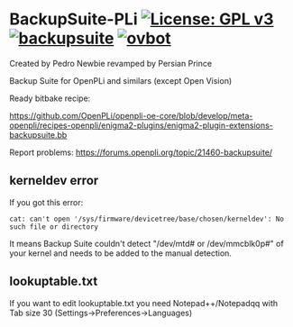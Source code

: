 BackupSuite-PLi [![License: GPL v3](https://img.shields.io/badge/License-GPLv3-blue.svg)](https://www.gnu.org/licenses/gpl-3.0) [![backupsuite](https://github.com/OpenVisionE2/BackupSuite-PLi/actions/workflows/backupsuite.yml/badge.svg)](https://github.com/OpenVisionE2/BackupSuite-PLi/actions/workflows/backupsuite.yml) [![ovbot](https://github.com/OpenVisionE2/BackupSuite-PLi/actions/workflows/ovbot.yml/badge.svg)](https://github.com/OpenVisionE2/BackupSuite-PLi/actions/workflows/ovbot.yml)
===============
Created by Pedro Newbie revamped by Persian Prince

Backup Suite for OpenPLi and similars (except Open Vision)

Ready bitbake recipe:

https://github.com/OpenPLi/openpli-oe-core/blob/develop/meta-openpli/recipes-openpli/enigma2-plugins/enigma2-plugin-extensions-backupsuite.bb

Report problems: https://forums.openpli.org/topic/21460-backupsuite/

## kerneldev error
If you got this error:
```
cat: can't open '/sys/firmware/devicetree/base/chosen/kerneldev': No such file or directory
```
It means Backup Suite couldn't detect "/dev/mtd# or /dev/mmcblk0p#" of your kernel and needs to be added to the manual detection.

## lookuptable.txt
If you want to edit lookuptable.txt you need Notepad++/Notepadqq with Tab size 30
(Settings->Preferences->Languages)

